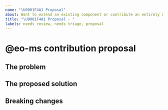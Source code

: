```yaml
---
name: "\U0001F4A1 Proposal"
about: Want to extend an existing component or contribute an entirely new one? Send us a proposal
title: "\U0001F4A1 Proposal - "
labels: needs review, needs triage, proposal
---
```


<!--
🎉❤️ Thank you for taking time to contribute to @eo-ms! ❤️🎉
Please use this template to propose a change you'd like to make to @eo-ms
-->

# @eo-ms contribution proposal

## The problem

<!--
Start with the describing the problem you want to solve
-->

## The proposed solution

<!--
Detail the solution you're proposing to the problem above
-->

## Breaking changes

<!--
Are there any breaking changes with this proposal? If so, please detail them here
-->
